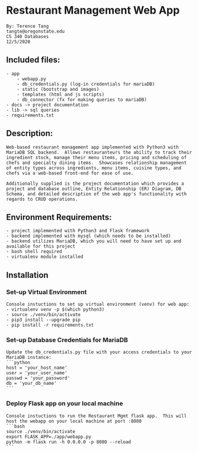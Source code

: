 # Restaurant Management Web App
 	By: Terence Tang
 	tangte@oregonstate.edu
 	CS 340 Databases
 	12/5/2020

## Included files:
    - app
        - webapp.py
        - db_credentials.py (log-in credentials for mariaDB)
        - static (bootstrap and images)
        - templates (html and js scripts)
        - db_connector (fx for making queries to mariaDB)
    - docs -> project documentation
    - lib -> sql queries
    - requirements.txt

## Description:
    Web-based restaurant management app implemented with Python3 with MariaDB SQL backend.  Allows restauranteurs the ability to track their ingredient stock, manage their menu items, pricing and scheduling of chefs and specialty dining items.  Showcases relationship management of entity types across ingredients, menu items, cuisine types, and chefs via a web-based front-end for ease of use.

    Additionally supplied is the project documentation which provides a project and database outline, Entity Relationship (ER) Diagram, DB Schema, and detailed description of the web app's functionality with regards to CRUD operations.


## Environment Requirements:
    - project implemented with Python3 and Flask framework
    - backend implemented with mysql (which needs to be installed)
    - backend utilizes MariaDB, which you will need to have set up and available for this project
    - bash shell required
    - virtualenv module installed

## Installation
### Set-up Virtual Environment
    Console instuctions to set up virtual environment (venv) for web app:
    - virtualenv venv -p $(which python3) 
    - source ./venv/bin/activate
    - pip3 install --upgrade pip
    - pip install -r requirements.txt

### Set-up Database Credentials for MariaDB
    Update the db_credentials.py file with your access credentials to your MariaDB instance:
    ```python
    host = 'your_host_name'
    user = 'your_user_name'
    passwd = 'your_password'
    db = 'your_db_name'
    ```
### Deploy Flask app on your local machine
    Console instuctions to run the Restaurant Mgmt flask app.  This will host the webapp on your local machine at port :8080
    ```bash
    source ./venv/bin/activate
    export FLASK_APP=./app/webapp.py
    python -m flask run -h 0.0.0.0 -p 8080 --reload
    ```